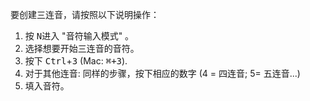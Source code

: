要创建三连音，请按照以下说明操作：

<ol>

<li>按 <kbd><kbd>N</kbd></kbd>进入 "音符输入模式" 。</li>

<li>选择想要开始三连音的音符。</li>

<li>按下 <kbd><kbd>Ctrl</kbd></kbd>+<kbd><kbd>3</kbd></kbd> (Mac: <kbd><kbd>⌘</kbd>+<kbd>3</kbd></kbd>).

<li>对于其他连音: 同样的步骤，按下相应的数字 (4 = 四连音; 5= 五连音...)</li>

<li>填入音符。</li>

</ol>
